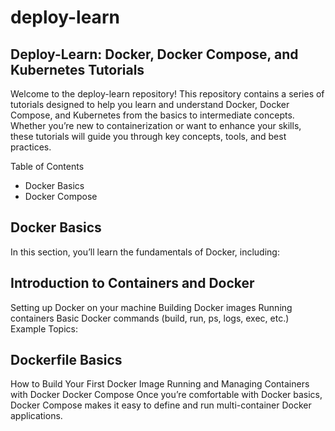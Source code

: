 # deploy-learn

## Deploy-Learn: Docker, Docker Compose, and Kubernetes Tutorials
Welcome to the deploy-learn repository! This repository contains  a series of tutorials designed to help you learn and understand Docker, Docker Compose, and Kubernetes from the basics to intermediate concepts. Whether you’re new to containerization or want to enhance your skills, these tutorials will guide you through key concepts, tools, and best practices.

Table of Contents
- Docker Basics
- Docker Compose


## Docker Basics
In this section, you’ll learn the fundamentals of Docker, including:

## Introduction to Containers and Docker
Setting up Docker on your machine
Building Docker images
Running containers
Basic Docker commands (build, run, ps, logs, exec, etc.)
Example Topics:

## Dockerfile Basics
How to Build Your First Docker Image
Running and Managing Containers with Docker
Docker Compose
Once you’re comfortable with Docker basics, Docker Compose makes it easy to define and run multi-container Docker applications.
